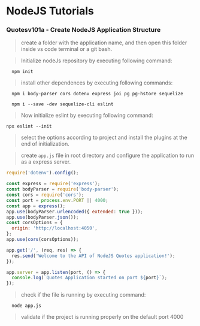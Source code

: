 # NodeJS Tutorials 

### Quotesv101a - Create NodeJS Application Structure

>create a folder with the application name,
and then open this folder inside vs code terminal or a git bash.

> Initialize nodeJs repository by executing following command:
```
  npm init
```
> install other dependences by executing following commands:
```
  npm i body-parser cors dotenv express joi pg pg-hstore sequelize
```
```
  npm i --save -dev sequelize-cli eslint
```
> Now initialize eslint by executing following command:
```
npx eslint --init
```
>select the options according to project and install the plugins at the end of initialization.

>create `app.js` file in root directory and configure the application to run as a express server.
```javascript
require('dotenv').config();

const express = require('express');
const bodyParser = require('body-parser');
const cors = require('cors');
const port = process.env.PORT || 4000;
const app = express();
app.use(bodyParser.urlencoded({ extended: true }));
app.use(bodyParser.json());
const corsOptions = {
  origin: 'http://localhost:4050',
};
app.use(cors(corsOptions));

app.get('/', (req, res) => {
  res.send('Welcome to the API of NodeJS Quotes application!');
});

app.server = app.listen(port, () => {
  console.log(`Quotes Application started on port ${port}`);
});
```
> check if the file is running by executing command:
```
  node app.js
```
> validate if the project is running properly on the default port 4000
